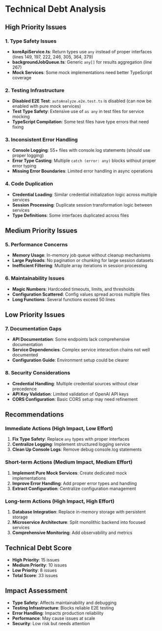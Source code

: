 # Technical Debt Analysis

## High Priority Issues

### 1. Type Safety Issues
- **koreApiService.ts**: Return types use `any` instead of proper interfaces (lines 149, 197, 222, 246, 305, 364, 379)
- **backgroundJobQueue.ts**: Generic `any[]` for results aggregation (line 267)
- **Mock Services**: Some mock implementations need better TypeScript coverage

### 2. Testing Infrastructure
- **Disabled E2E Test**: `autoAnalyze.e2e.test.ts` is disabled (can now be enabled with pure mock services)
- **Test Type Safety**: Extensive use of `as any` in test files for service mocking
- **TypeScript Compilation**: Some test files have type errors that need fixing

### 3. Inconsistent Error Handling
- **Console Logging**: 55+ files with console.log statements (should use proper logging)
- **Error Type Casting**: Multiple `catch (error: any)` blocks without proper error typing
- **Missing Error Boundaries**: Limited error handling in async operations

### 4. Code Duplication
- **Credential Loading**: Similar credential initialization logic across multiple services
- **Session Processing**: Duplicate session transformation logic between services
- **Type Definitions**: Some interfaces duplicated across files

## Medium Priority Issues

### 5. Performance Concerns
- **Memory Usage**: In-memory job queue without cleanup mechanisms
- **Large Payloads**: No pagination or chunking for large session datasets
- **Inefficient Filtering**: Multiple array iterations in session processing

### 6. Maintainability Issues
- **Magic Numbers**: Hardcoded timeouts, limits, and thresholds
- **Configuration Scattered**: Config values spread across multiple files
- **Long Functions**: Several functions exceed 50 lines

## Low Priority Issues

### 7. Documentation Gaps
- **API Documentation**: Some endpoints lack comprehensive documentation
- **Service Dependencies**: Complex service interaction chains not well documented
- **Configuration Guide**: Environment setup could be clearer

### 8. Security Considerations
- **Credential Handling**: Multiple credential sources without clear precedence
- **API Key Validation**: Limited validation of OpenAI API keys
- **CORS Configuration**: Basic CORS setup may need refinement

## Recommendations

### Immediate Actions (High Impact, Low Effort)
1. **Fix Type Safety**: Replace `any` types with proper interfaces
2. **Centralize Logging**: Implement structured logging service
3. **Clean Up Console Logs**: Remove debug console.log statements

### Short-term Actions (Medium Impact, Medium Effort)
1. **Implement Pure Mock Services**: Create dedicated mock implementations
2. **Improve Error Handling**: Add proper error types and handling
3. **Extract Configuration**: Centralize configuration management

### Long-term Actions (High Impact, High Effort)
1. **Database Integration**: Replace in-memory storage with persistent storage
2. **Microservice Architecture**: Split monolithic backend into focused services
3. **Comprehensive Monitoring**: Add observability and metrics

## Technical Debt Score
- **High Priority**: 15 issues
- **Medium Priority**: 10 issues  
- **Low Priority**: 8 issues
- **Total Score**: 33 issues

## Impact Assessment
- **Type Safety**: Affects maintainability and debugging
- **Testing Infrastructure**: Blocks reliable E2E testing
- **Error Handling**: Impacts production reliability
- **Performance**: May cause issues at scale
- **Security**: Low risk but needs attention